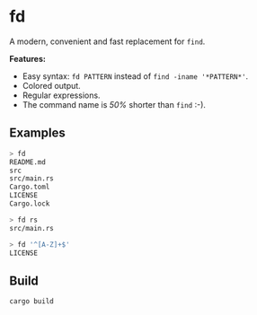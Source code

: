 # fd
A modern, convenient and fast replacement for `find`.

**Features:**
* Easy syntax: `fd PATTERN` instead of `find -iname '*PATTERN*'`.
* Colored output.
* Regular expressions.
* The command name is *50%* shorter than `find` :-).

## Examples
``` bash
> fd
README.md
src
src/main.rs
Cargo.toml
LICENSE
Cargo.lock

> fd rs
src/main.rs

> fd '^[A-Z]+$'
LICENSE
```

## Build
```bash
cargo build
```

